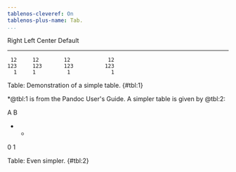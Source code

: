 ```yaml
---
tablenos-cleveref: On
tablenos-plus-name: Tab.
...
```


  Right     Left     Center     Default
-------     ------ ----------   -------
     12     12        12            12
    123     123       123          123
      1     1          1             1

Table: Demonstration of a simple table. {#tbl:1}

*@tbl:1 is from the Pandoc User's Guide.  A simpler table is given by @tbl:2:

A B
- -
0 1

Table: Even simpler. {#tbl:2}
